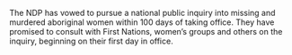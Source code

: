 The NDP has vowed to pursue a national public inquiry into missing and murdered aboriginal women within 100 days of taking office. They have promised to consult with First Nations, women’s groups and others on the inquiry, beginning on their first day in office.